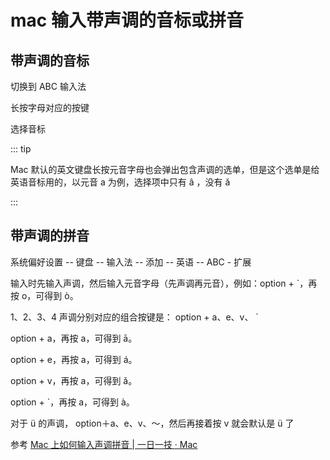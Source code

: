 # mac 输入带声调的音标或拼音

## 带声调的音标

切换到 ABC 输入法

长按字母对应的按键

选择音标

::: tip

Mac 默认的英文键盘长按元音字母也会弹出包含声调的选单，但是这个选单是给英语音标用的，以元音 a 为例，选择项中只有 â ，没有 ǎ

:::

## 带声调的拼音

系统偏好设置 -- 键盘 -- 输入法 -- 添加 -- 英语 -- ABC - 扩展

输入时先输入声调，然后输入元音字母（先声调再元音），例如：option + `，再按 o，可得到 ò。

1、2、3、4 声调分别对应的组合按键是： option + a、e、v、 `

option + a，再按 a，可得到 ā。

option + e，再按 a，可得到 á。

option + v，再按 a，可得到 ǎ。

option + `，再按 a，可得到 à。

对于 ü 的声调， option＋a、e、v、～，然后再接着按 v 就会默认是 ü 了

参考 [Mac 上如何输入声调拼音 | 一日一技 · Mac](https://sspai.com/post/34146)

